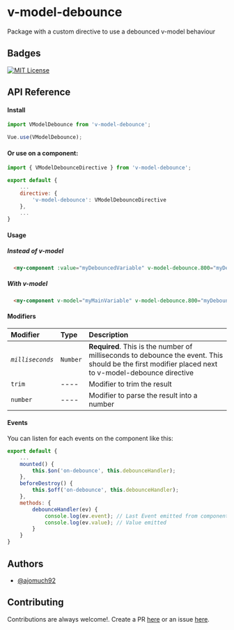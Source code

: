 
# v-model-debounce

Package with a custom directive to use a debounced v-model behaviour


## Badges

[![MIT License](https://img.shields.io/badge/License-MIT-green.svg)](https://choosealicense.com/licenses/mit/)


## API Reference

#### Install

```js
import VModelDebounce from 'v-model-debounce';

Vue.use(VModelDebounce);
```

#### Or use on a component:
```js
import { VModelDebounceDirective } from 'v-model-debounce';

export default {
    ...
    directive: {
        'v-model-debounce': VModelDebounceDirective
    },
    ...
}
```

#### Usage

##### Instead of v-model

```html
  <my-component :value="myDebouncedVariable" v-model-debounce.800="myDebouncedVariable" />
```

##### With v-model

```html
  <my-component v-model="myMainVariable" v-model-debounce.800="myDebouncedVariable" />
```

#### Modifiers

| Modifier | Type     | Description                       |
| :-------- | :------- | :-------------------------------- |
| *`milliseconds`*      | `Number` | **Required**. This is the number of milliseconds to debounce the event. This should be the first modifier placed next to v-model-debounce directive |
| `trim`      | ---- | Modifier to trim the result |
 `number`      | ---- | Modifier to parse the result into a number |

#### Events

You can listen for each events on the component like this: 

```js
export default {
    ...
    mounted() {
        this.$on('on-debounce', this.debounceHandler);
    },
    beforeDestroy() {
        this.$off('on-debounce', this.debounceHandler);
    },
    methods: {
        debounceHandler(ev) {
            console.log(ev.event); // Last Event emitted from component
            console.log(ev.value); // Value emitted
        }
    }
}
```

## Authors

- [@ajomuch92](https://www.github.com/ajomuch92)


## Contributing

Contributions are always welcome!. Create a PR [here](https://github.com/ajomuch92/v-model-debounce/pulls) or an issue [here](https://github.com/ajomuch92/v-model-debounce/issues).